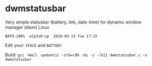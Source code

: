 # dwmstatusbar
Very simple statusbar (battery, link, date-time) for dynamic window manager (dwm) Linux

    BAT0:100%  wlp3s0:up  2018-03-13 Tue 17:15

Edit your: `IFACE` and `BATTERY`

Build: `gcc -Wall -pedantic -std=c99 -Os -s -lX11 dwmstatusbar.c -o dwmstatusbar`
